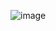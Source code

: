 
 
![image](https://user-images.githubusercontent.com/46955522/216156533-eaa5e7d1-e07e-459c-9cd7-6ae54937a5f7.png)
